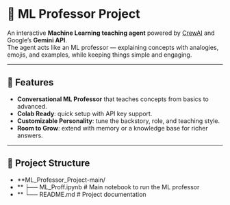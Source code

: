 # 📘 ML Professor Project  

An interactive **Machine Learning teaching agent** powered by [CrewAI](https://github.com/joaompinto/crewai) and Google’s **Gemini API**.  
The agent acts like an ML professor — explaining concepts with analogies, emojis, and examples, while keeping things simple and engaging.  

---

## 🚀 Features
- **Conversational ML Professor** that teaches concepts from basics to advanced.  
- **Colab Ready**: quick setup with API key support.  
- **Customizable Personality**: tune the backstory, role, and teaching style.  
- **Room to Grow**: extend with memory or a knowledge base for richer answers.  

---

## 📂 Project Structure

- **ML_Professor_Project-main/
- ** ├── ML_Proff.ipynb   # Main notebook to run the ML professor
- ** └── README.md        # Project documentation
